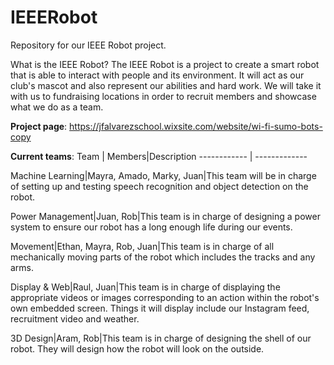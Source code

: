 # IEEERobot
Repository for our IEEE Robot project.

What is the IEEE Robot?
The IEEE Robot is a project to create a smart robot that is able to interact with people and its environment. 
It will act as our club's mascot and also represent our abilities and hard work.
We will take it with us to fundraising locations in order to recruit members and showcase what we do as a team.

**Project page**:
https://jfalvarezschool.wixsite.com/website/wi-fi-sumo-bots-copy


**Current teams**:
Team | Members|Description
------------ | -------------

Machine Learning|Mayra, Amado, Marky, Juan|This team will be in charge of setting up and testing speech recognition and object detection on the robot.

Power Management|Juan, Rob|This team is in charge of designing a power system to ensure our robot has a long enough life during our events.

Movement|Ethan, Mayra, Rob, Juan|This team is in charge of all mechanically moving parts of the robot which includes the tracks and any arms.

Display & Web|Raul, Juan|This team is in charge of displaying the appropriate videos or images corresponding to an action within the robot's own embedded screen. Things it will display include our Instagram feed, recruitment video and weather.

3D Design|Aram, Rob|This team is in charge of designing the shell of our robot. They will design how the robot will look on the outside.
